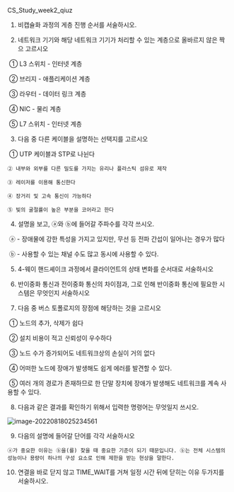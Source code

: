 CS_Study_week2_qiuz





1. 비캡슐화 과정의 게층 진행 순서를 서술하시오.





2. 네트워크 기기와 해당 네트워크 기기가 처리할 수 있는 계층으로 올바르지 않은 짝으 고르시오

​	① L3 스위치 - 인터넷 계층

​	② 브리지 - 애플리케이션 계층

​	③ 라우터 - 데이터 링크 계층

​	④ NIC - 물리 계층

​	⑤ L7 스위치 - 인터넷 계층





3. 다음 중 다른 케이블을 설명하는 선택지를 고르시오

​	  ① UTP 케이블과 STP로 나뉜다

  	② 내부와 외부를 다른 밀도를 가지는 유리나 플라스틱 섬유로 제작

  	③ 레이저를 이용해 통신한다

  	④ 장거리 및 고속 통신이 가능하다

  	⑤ 빛의 굴절률이 높은 부분을 코어라고 한다





4. 설명을 보고, ⓐ와 ⓑ에 들어갈 주파수를 각각 쓰시오.

​	  ⓐ - 장애물에 강한 특성을 가지고 있지만, 무선 등 전파 간섭이 일어나는 경우가 많다

​	  ⓑ - 사용할 수 있는 채널 수도 많고 동시에 사용할 수 있다.





5. 4-웨이 핸드셰이크 과정에서 클라이언트의 상태 변화를 순서대로 서술하시오





6. 반이중화 통신과 전이중화 통신의 차이점과, 그로 인해 반이중화 통신에 필요한 시스템은 무엇인지 서술하시오





7. 다음 중 버스 토폴로지의 장점에 해당하는 것을 고르시오

​	  ① 노드의 추가, 삭제가 쉽다

​	  ② 설치 비용이 적고 신뢰성이 우수하다

​	  ③ 노드 수가 증가되어도 네트워크상의 손실이 거의 없다

​	  ④ 어떠한 노드에 장애가 발생해도 쉽게 에러를 발견할 수 있다.

​	  ⑤ 여러 개의 경로가 존재하므로 한 단말 장치에 장애가 발생해도 네트워크를 계속 사용할 수 있다.





8. 다음과 같은 결과를 확인하기 위해서 입력한 명령어는 무엇일지 쓰시오.

![image-20220818025234561](C:\Users\dhlim\AppData\Roaming\Typora\typora-user-images\image-20220818025234561.png)



9. 다음의 설명에 들어갈 단어를 각각 서술하시오

```
ⓐ가 중요한 이유는 ⓑ을(를) 찾을 때 중요한 기준이 되기 때문입니다. ⓑ는 전체 시스템의 성능이나 용량이 하나의 구성 요소로 인해 제한을 받는 현상을 말한다.
```





10. 연결을 바로 닫지 않고 TIME_WAIT를 거쳐 일정 시간 뒤에 닫히는 이유 두가지를 서술하시오.
